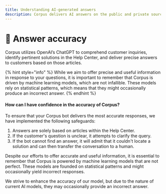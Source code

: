 ```yaml
---
title: Understanding AI-generated answers
description: Corpus delivers AI answers on the public and private sources you trained it on.
---
```


# 🎯 Answer accuracy

Corpus utilizes OpenAI’s ChatGPT to comprehend customer inquiries, identify pertinent solutions in the Help Center, and deliver precise answers to customers based on those articles.

{% hint style="info" %}
While we aim to offer precise and useful information in response to your questions, it is important to remember that Corpus is driven by machine learning models, which are not infallible. These models rely on statistical patterns, which means that they might occasionally produce an incorrect answer.
{% endhint %}

#### How can I have confidence in the accuracy of Corpus?

To ensure that your Corpus bot delivers the most accurate responses, we have implemented the following safeguards:

1. Answers are solely based on articles within the Help Center.
2. If the customer's question is unclear, it attempts to clarify the query.
3. If the bot cannot find an answer, it will admit that it couldn't locate a solution and can then transfer the conversation to a human.

Despite our efforts to offer accurate and useful information, it is essential to remember that Corpus is powered by machine learning models that are not perfect. These models are founded on statistical patterns and might occasionally yield incorrect responses.

We strive to enhance the accuracy of our model, but due to the nature of current AI models, they may occasionally provide an incorrect answer.
